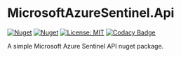 # MicrosoftAzureSentinel.Api

[![Nuget](https://img.shields.io/nuget/v/MicrosoftAzureSentinel.Api)](https://www.nuget.org/packages/MicrosoftAzureSentinel.Api/)
[![Nuget](https://img.shields.io/nuget/dt/MicrosoftAzureSentinel.Api)](https://www.nuget.org/packages/MicrosoftAzureSentinel.Api/)
[![License: MIT](https://img.shields.io/badge/License-MIT-yellow.svg)](https://opensource.org/licenses/MIT)
[![Codacy Badge](https://app.codacy.com/project/badge/Grade/7c55bd140e544652a4a8ed1a0ed9e729)](https://www.codacy.com?utm_source=github.com&amp;utm_medium=referral&amp;utm_content=panoramicdata/MicrosoftAzureSentinel.Api&amp;utm_campaign=Badge_Grade)

A simple Microsoft Azure Sentinel API nuget package.